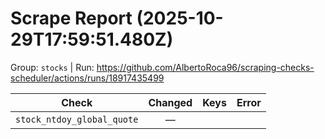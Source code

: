 # Scrape Report (2025-10-29T17:59:51.480Z)

Group: `stocks`  |  Run: https://github.com/AlbertoRoca96/scraping-checks-scheduler/actions/runs/18917435499

| Check | Changed | Keys | Error |
|---|:---:|:--|:--|
| `stock_ntdoy_global_quote` | — |  |  |
